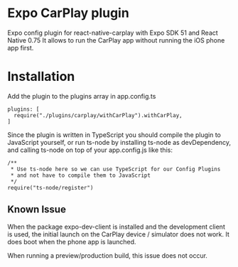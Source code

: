 # Expo CarPlay plugin

Expo config plugin for react-native-carplay with Expo SDK 51 and React Native 0.75
It allows to run the CarPlay app without running the iOS phone app first.

# Installation

Add the plugin to the plugins array in app.config.ts

```
plugins: [
  require("./plugins/carplay/withCarPlay").withCarPlay,
]
```

Since the plugin is written in TypeScript you should compile the plugin to JavaScript yourself, or run ts-node by installing ts-node as devDependency, and calling ts-node on top of your app.config.js like this:

```
/**
 * Use ts-node here so we can use TypeScript for our Config Plugins
 * and not have to compile them to JavaScript
 */
require("ts-node/register")
```

## Known Issue

When the package expo-dev-client is installed and the development client is used, the initial launch on the CarPlay device / simulator does not work.
It does boot when the phone app is launched.

When running a preview/production build, this issue does not occur.
